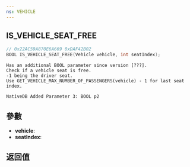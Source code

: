 ```yaml
---
ns: VEHICLE
---
```

## IS_VEHICLE_SEAT_FREE

```c
// 0x22AC59A870E6A669 0xDAF42B02
BOOL IS_VEHICLE_SEAT_FREE(Vehicle vehicle, int seatIndex);
```

```
Has an additional BOOL parameter since version [???].  
Check if a vehicle seat is free.  
-1 being the driver seat.  
Use GET_VEHICLE_MAX_NUMBER_OF_PASSENGERS(vehicle) - 1 for last seat index.  
```

```
NativeDB Added Parameter 3: BOOL p2
```

## 參數
* **vehicle**: 
* **seatIndex**: 

## 返回值

